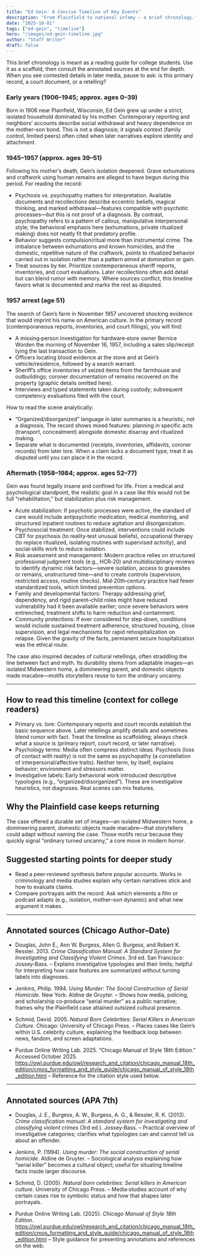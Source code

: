 ```yaml
---
title: "Ed Gein: A Concise Timeline of Key Events"
description: "From Plainfield to national infamy — a brief chronology."
date: "2025-10-01"
tags: ["ed-gein", "timeline"]
hero: "/images/ed-gein-timeline.jpg"
author: "Staff Writer"
draft: false
---
```


This brief chronology is meant as a reading guide for college students. Use it as a scaffold, then consult the annotated sources at the end for depth. When you see contested details in later media, pause to ask: is this primary record, a court document, or a retelling?

### Early years (1906–1945; approx. ages 0–39)
Born in 1906 near Plainfield, Wisconsin, Ed Gein grew up under a strict, isolated household dominated by his mother. Contemporary reporting and neighbors’ accounts describe social withdrawal and heavy dependence on the mother–son bond. This is not a diagnosis; it signals context (family control, limited peers) often cited when later narratives explore identity and attachment.

### 1945–1957 (approx. ages 39–51)
Following his mother’s death, Gein’s isolation deepened. Grave exhumations and craftwork using human remains are alleged to have begun during this period. For reading the record:

- Psychosis vs. psychopathy matters for interpretation. Available documents and recollections describe eccentric beliefs, magical thinking, and marked withdrawal—features compatible with psychotic processes—but this is not proof of a diagnosis. By contrast, psychopathy refers to a pattern of callous, manipulative interpersonal style; the behavioral emphasis here (exhumations, private ritualized making) does not neatly fit that predatory profile.
- Behavior suggests compulsion/ritual more than instrumental crime. The imbalance between exhumations and known homicides, and the domestic, repetitive nature of the craftwork, points to ritualized behavior carried out in isolation rather than a pattern aimed at domination or gain.
- Treat sources by tier. Prioritize contemporaneous sheriff reports, inventories, and court evaluations. Later recollections often add detail but can blend rumor with memory. Where sources conflict, this timeline favors what is documented and marks the rest as disputed.

### 1957 arrest (age 51)
The search of Gein’s farm in November 1957 uncovered shocking evidence that would imprint his name on American culture. In the primary record (contemporaneous reports, inventories, and court filings), you will find:

- A missing‑person investigation for hardware‑store owner Bernice Worden the morning of November 16, 1957, including a sales slip/receipt tying the last transaction to Gein.
- Officers locating blood evidence at the store and at Gein’s vehicle/residence, followed by a search warrant.
- Sheriff’s office inventories of seized items from the farmhouse and outbuildings; coroner documentation of remains recovered on the property (graphic details omitted here).
- Interviews and typed statements taken during custody; subsequent competency evaluations filed with the court.

How to read the scene analytically:
- “Organized/disorganized” language in later summaries is a heuristic, not a diagnosis. The record shows mixed features: planning in specific acts (transport, concealment) alongside domestic disarray and ritualized making.
- Separate what is documented (receipts, inventories, affidavits, coroner records) from later lore. When a claim lacks a document type, treat it as disputed until you can place it in the record.

### Aftermath (1958–1984; approx. ages 52–77)
Gein was found legally insane and confined for life. From a medical and psychological standpoint, the realistic goal in a case like this would not be full “rehabilitation,” but stabilization plus risk management.

- Acute stabilization: If psychotic processes were active, the standard of care would include antipsychotic medication, medical monitoring, and structured inpatient routines to reduce agitation and disorganization.
- Psychosocial treatment: Once stabilized, interventions could include CBT for psychosis (to reality‑test unusual beliefs), occupational therapy (to replace ritualized, isolating routines with supervised activity), and social‑skills work to reduce isolation.
- Risk assessment and management: Modern practice relies on structured professional judgment tools (e.g., HCR‑20) and multidisciplinary reviews to identify dynamic risk factors—severe isolation, access to gravesites or remains, unstructured time—and to create controls (supervision, restricted access, routine checks). Mid‑20th‑century practice had fewer standardized tools, which limited prevention options.
- Family and developmental factors: Therapy addressing grief, dependency, and rigid parent–child roles might have reduced vulnerability had it been available earlier; once severe behaviors were entrenched, treatment shifts to harm reduction and containment.
- Community protections: If ever considered for step‑down, conditions would include sustained treatment adherence, structured housing, close supervision, and legal mechanisms for rapid rehospitalization on relapse. Given the gravity of the facts, permanent secure hospitalization was the ethical route.

The case also inspired decades of cultural retellings, often straddling the line between fact and myth. Its durability stems from adaptable images—an isolated Midwestern home, a domineering parent, and domestic objects made macabre—motifs storytellers reuse to turn the ordinary uncanny.

---

## How to read this timeline (context for college readers)

- Primary vs. lore: Contemporary reports and court records establish the basic sequence above. Later retellings amplify details and sometimes blend rumor with fact. Treat the timeline as scaffolding; always check what a source is (primary report, court record, or later narrative).
- Psychology terms: Media often compress distinct ideas. Psychosis (loss of contact with reality) is not the same as psychopathy (a constellation of interpersonal/affective traits). Neither term, by itself, explains behavior; environment and stressors matter.
- Investigative labels: Early behavioral work introduced descriptive typologies (e.g., “organized/disorganized”). These are investigative heuristics, not diagnoses. Real scenes can mix features.

## Why the Plainfield case keeps returning

The case offered a durable set of images—an isolated Midwestern home, a domineering parent, domestic objects made macabre—that storytellers could adapt without naming the case. Those motifs recur because they quickly signal “ordinary turned uncanny,” a core move in modern horror.

## Suggested starting points for deeper study

- Read a peer‑reviewed synthesis before popular accounts. Works in criminology and media studies explain why certain narratives stick and how to evaluate claims.
- Compare portrayals with the record. Ask which elements a film or podcast adapts (e.g., isolation, mother–son dynamic) and what new argument it makes.

---

## Annotated sources (Chicago Author–Date)

- Douglas, John E., Ann W. Burgess, Allen G. Burgess, and Robert K. Ressler. 2013. *Crime Classification Manual: A Standard System for Investigating and Classifying Violent Crimes*. 3rd ed. San Francisco: Jossey‑Bass.
  – Explains investigative typologies and their limits; helpful for interpreting how case features are summarized without turning labels into diagnoses.

- Jenkins, Philip. 1994. *Using Murder: The Social Construction of Serial Homicide*. New York: Aldine de Gruyter.
  – Shows how media, policing, and scholarship co‑produce “serial murder” as a public narrative; frames why the Plainfield case attained outsized cultural presence.

- Schmid, David. 2005. *Natural Born Celebrities: Serial Killers in American Culture*. Chicago: University of Chicago Press.
  – Places cases like Gein’s within U.S. celebrity culture, explaining the feedback loop between news, fandom, and screen adaptations.

- Purdue Online Writing Lab. 2025. “Chicago Manual of Style 18th Edition.” Accessed October 2025. https://owl.purdue.edu/owl/research_and_citation/chicago_manual_18th_edition/cmos_formatting_and_style_guide/chicago_manual_of_style_18th_edition.html
  – Reference for the citation style used below.

---

## Annotated sources (APA 7th)

- Douglas, J. E., Burgess, A. W., Burgess, A. G., & Ressler, R. K. (2013). *Crime classification manual: A standard system for investigating and classifying violent crimes* (3rd ed.). Jossey‑Bass.
  – Practical overview of investigative categories; clarifies what typologies can and cannot tell us about an offender.

- Jenkins, P. (1994). *Using murder: The social construction of serial homicide*. Aldine de Gruyter.
  – Sociological analysis explaining how “serial killer” becomes a cultural object; useful for situating timeline facts inside larger discourse.

- Schmid, D. (2005). *Natural born celebrities: Serial killers in American culture*. University of Chicago Press.
  – Media‑studies account of why certain cases rise to symbolic status and how that shapes later portrayals.

- Purdue Online Writing Lab. (2025). *Chicago Manual of Style 18th Edition*. https://owl.purdue.edu/owl/research_and_citation/chicago_manual_18th_edition/cmos_formatting_and_style_guide/chicago_manual_of_style_18th_edition.html
  – Style guidance for presenting annotations and references on the web.


